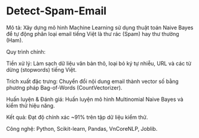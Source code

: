 # Detect-Spam-Email
Mô tả: Xây dựng mô hình Machine Learning sử dụng thuật toán Naive Bayes để tự động phân loại email tiếng Việt là thư rác (Spam) hay thư thường (Ham).

Quy trình chính:

Tiền xử lý: Làm sạch dữ liệu văn bản thô, loại bỏ ký tự nhiễu, URL và các từ dừng (stopwords) tiếng Việt.

Trích xuất đặc trưng: Chuyển đổi nội dung email thành vector số bằng phương pháp Bag-of-Words (CountVectorizer).

Huấn luyện & Đánh giá: Huấn luyện mô hình Multinomial Naive Bayes và kiểm thử hiệu năng.

Kết quả: Đạt độ chính xác ~91% trên tập dữ liệu kiểm thử.

Công nghệ: Python, Scikit-learn, Pandas, VnCoreNLP, Joblib.
